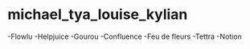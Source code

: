 # michael_tya_louise_kylian

-Flowlu 
-Helpjuice
-Gourou
-Confluence
-Feu de fleurs
-Tettra
-Notion
